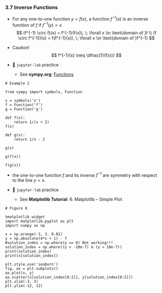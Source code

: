 ### 3.7 Inverse Functions

- For any one-to-one function $y = f(x)$, a function $f^{-1}(x)$ is an inverse function of $f$ if $f^{-1}(y) = x$.
$$ (f^{-1} \circ f)(x) = f^{-1}(f(x)), \; \forall x \in \text{domain of }f  
\\
 (f \circ f^{-1})(x) = f(f^{-1}(x)), \; \forall x \in \text{domain of }f^{-1}  $$

- Caution! 
$$ f^{-1}(x) \neq \dfrac{1}{f(x)} $$


- 🎯 `jupyter-lab` practice
    - See **sympy.org**: [Functions](https://docs.sympy.org/latest/modules/functions/index.html?highlight=function)


```
# Example 2

from sympy import symbols, Function

x = symbols('x')
f = Function('f')
g = Function('g')

def f(x):
    return 1/(x + 2)    
f(x)

def g(x):
    return 1/x - 2

g(x)

g(f(x))

f(g(x))
```

- the one-to-one function $f$ and its inverse $f^{-1}$ are symmetry with respect to the line $y = x$.


- 🎯 `jupyter-lab` practice
    - See **Matplotlib Tutorial**: 6. Matplotlib – Simple Plot

```
# Figure 8

%matplotlib widget
import matplotlib.pyplot as plt
import numpy as np

x = np.arange(-3, 3, 0.01)
y = np.absolute(4*x + 1) - 7
#solution_index = np.where(y == 0) Not working!!!
solution_index = np.where((y > -10e-7) & (y < 10e-7))
print(solution_index)
print(x[solution_index])

plt.style.use('seaborn')
fig, ax = plt.subplots()
ax.plot(x, y)
ax.scatter(x[solution_index[0:2]], y[solution_index[0:2]])
plt.xlim(-3, 3)
plt.ylim(-12, 12)
```